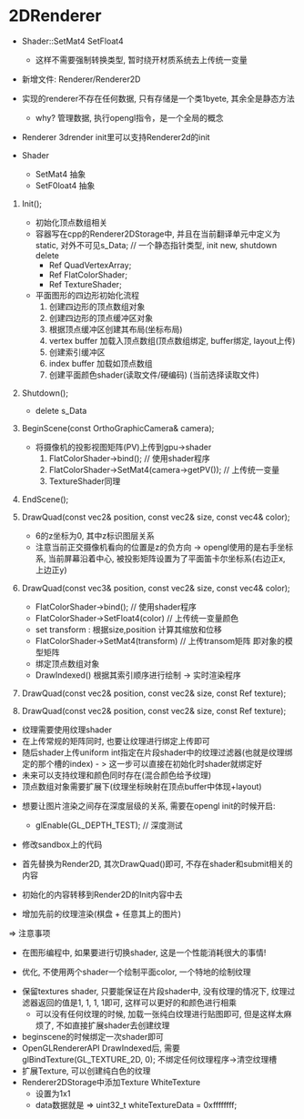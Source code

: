 # 2DRenderer

* Shader::SetMat4 SetFloat4
  * 这样不需要强制转换类型, 暂时绕开材质系统去上传统一变量


* 新增文件: Renderer/Renderer2D
* 实现的renderer不存在任何数据, 只有存储是一个类1byete, 其余全是静态方法
    - why? 管理数据, 执行opengl指令，是一个全局的概念

* Renderer 3drender init里可以支持Renderer2d的init
* Shader 
  * SetMat4 抽象
  * SetF0loat4 抽象

1. Init();
    - 初始化顶点数组相关
    - 容器写在cpp的Renderer2DStorage中, 并且在当前翻译单元中定义为static, 对外不可见s_Data;  // 一个静态指针类型, init new, shutdown delete
      - Ref<VertexArray> QuadVertexArray; 
      - Ref<Shader> FlatColorShader;
      - Ref<Shader> TextureShader;
    - 平面图形的四边形初始化流程
      1. 创建四边形的顶点数组对象
      2. 创建四边形的顶点缓冲区对象
      3. 根据顶点缓冲区创建其布局(坐标布局)
      4. vertex buffer 加载入顶点数组(顶点数组绑定, buffer绑定, layout上传)
      5. 创建索引缓冲区
      6. index buffer 加载如顶点数组
      7. 创建平面颜色shader(读取文件/硬编码) (当前选择读取文件)

2. Shutdown();
   - delete s_Data

3. BeginScene(const OrthoGraphicCamera& camera);
   - 将摄像机的投影视图矩阵(PV)上传到gpu->shader
     1. FlatColorShader->bind();                    // 使用shader程序
     2. FlatColorShader->SetMat4(camera->getPV());  // 上传统一变量
     3. TextureShader同理

4. EndScene();

5. DrawQuad(const vec2& position, const vec2& size, const vec4& color);
   - 6的z坐标为0, 其中z标识图层关系
   - 注意当前正交摄像机看向的位置是z的负方向 -> opengl使用的是右手坐标系, 当前屏幕沿着中心, 被投影矩阵设置为了平面笛卡尔坐标系(右边正x, 上边正y)

6. DrawQuad(const vec3& position, const vec2& size, const vec4& color);
   - FlatColorShader->bind();                   // 使用shader程序
   - FlatColorShader->SetFloat4(color)          // 上传统一变量颜色
   - set transform : 根据size,position 计算其缩放和位移
   - FlatColorShader->SetMat4(transform)        // 上传transom矩阵 即对象的模型矩阵
   - 绑定顶点数组对象
   - DrawIndexed() 根据其索引顺序进行绘制 -> 实时渲染程序

7. DrawQuad(const vec2& position, const vec2& size, const Ref<Texture2D> texture);
8. DrawQuad(const vec2& position, const vec2& size, const Ref<Texture2D> texture);
  - 纹理需要使用纹理shader
  - 在上传常规的矩阵同时, 也要让纹理进行绑定上传即可
  - 随后shader上传uniform int指定在片段shader中的纹理过滤器(也就是纹理绑定的那个槽的index) - > 这一步可以直接在初始化时shader就绑定好
  - 未来可以支持纹理和颜色同时存在(混合颜色给予纹理)
  - 顶点数组对象需要扩展下(纹理坐标映射在顶点buffer中体现+layout)

* 想要让图片渲染之间存在深度层级的关系, 需要在opengl init的时候开启:
  * glEnable(GL_DEPTH_TEST);  // 深度测试

* 修改sandbox上的代码
* 首先替换为Render2D, 其次DrawQuad()即可, 不存在shader和submit相关的内容
* 初始化的内容转移到Render2D的Init内容中去
* 增加先前的纹理渲染(棋盘 + 任意其上的图片)

=> 注意事项
* 在图形编程中, 如果要进行切换shader, 这是一个性能消耗很大的事情!

* 优化, 不使用两个shader一个绘制平面color, 一个特地的绘制纹理
- 保留textures shader, 只要能保证在片段shader中, 没有纹理的情况下, 纹理过滤器返回的值是1, 1, 1, 1即可, 这样可以更好的和颜色进行相乘
  - 可以没有任何纹理的时候, 加载一张纯白纹理进行贴图即可, 但是这样太麻烦了, 不如直接扩展shader去创建纹理
- beginscene的时候绑定一次shader即可
- OpenGLRendererAPI DrawIndexed后, 需要glBindTexture(GL_TEXTURE_2D, 0);  不绑定任何纹理程序->清空纹理槽
- 扩展Texture, 可以创建纯白色的纹理
- Renderer2DStorage中添加Texture WhiteTexture
  - 设置为1x1
  - data数据就是 => uint32_t whiteTextureData = 0xffffffff;